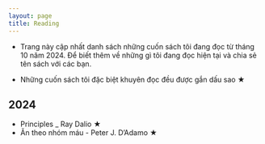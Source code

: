 ```yaml
---
layout: page
title: Reading
---
```


 - Trang này cập nhất danh sách những cuốn sách tôi đang đọc từ tháng 10 năm 2024. Để biết thêm về những gì tôi đang đọc hiện tại và chia sẻ tên sách với các bạn.
 
- Những cuốn sách tôi đặc biệt khuyên đọc đều được gắn dấu sao ★

## **2024**

- Principles _ Ray Dalio ★
- Ăn theo nhóm máu - Peter J. D’Adamo ★
